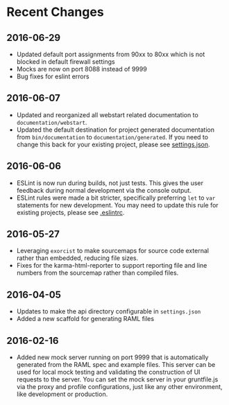 # Recent Changes

## 2016-06-29

* Updated default port assignments from 90xx to 80xx which is not blocked in default firewall settings
* Mocks are now on port 8088 instead of 9999
* Bug fixes for eslint errors

## 2016-06-07

* Updated and reorganized all webstart related documentation to `documentation/webstart`.
* Updated the default destination for project generated documentation from `bin/documentation` to `documentation/generated`. If you
need to change this back for your existing project, please see [settings.json](../../settings.json).

## 2016-06-06

* ESLint is now run during builds, not just tests. This gives the user feedback during normal development via the console output.
* ESLint rules were made a bit stricter, specifically preferring `let` to `var` statements for new development. You may
need to update this rule for existing projects, please see [.eslintrc](../../ieslintrc).

## 2016-05-27

* Leveraging `exorcist` to make sourcemaps for source code external rather than embedded, reducing file sizes.
* Fixes for the karma-html-reporter to support reporting file and line numbers from the sourcemap rather than compiled files.

## 2016-04-05

* Updates to make the api directory configurable in `settings.json`
* Added a new scaffold for generating RAML files

## 2016-02-16

* Added new mock server running on port 9999 that is automatically generated from the RAML spec and example files. 
This server can be used for local mock testing and validating the construction of UI requests to the server. You can set 
the mock server in your gruntfile.js via the proxy and profile configurations, just like any other environment, like 
development or production.
